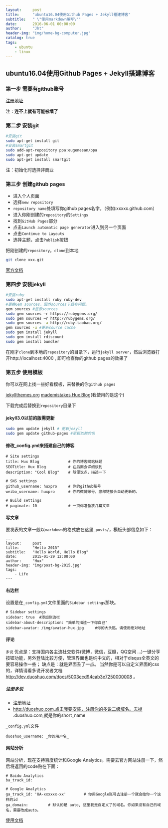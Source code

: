 ```yaml
---
layout:     post
title:      "ubuntu16.04使用Github Pages + Jekyll搭建博客"
subtitle:   " \"使用markdown编写\""
date:       2016-06-01 00:00:00
author:     "Jht"
header-img: "img/home-bg-computer.jpg"
catalog: true
tags:
    - ubuntu
    - linux
---
```


##  ubuntu16.04使用Github Pages + Jekyll搭建博客

### 第一步 需要有github账号

[注册地址](https://github.com/)

 注：**连不上就有可能被墙了**
 

### 第二步 安装git

```bash
#安装git
sudo apt-get install git 
#安装smartgit
sudo add-apt-repository ppa:eugenesan/ppa
sudo apt-get update
sudo apt-get install smartgit

```

注：初始化时选择非商业

### 第三步 创建github pages

- 进入个人页面
- 选择`new repository`
- `repository name`处填写你github pages名字。（例如:xxxxx.github.com）
- 进入你刚创建的`repository`的`Settings`
- 找到`GitHub Pages`部分
- 点击`Launch automatic page generator`进入到另一个页面
- 点击`Continue to Layouts`
- 选择主题，点击`Publish`按钮

把刚创建的`repository`，`clone`到本地

```bash
git clone xxx.git
```

[官方文档](https://pages.github.com/)


### 第四步 安装jekyll

```bash
#安装ruby
sudo apt-get install ruby ruby-dev
#更换Gem sources，国外sources下载有问题。
gem sources #显示sources
sudo gem sources –r https://rubygems.org/
sudo gem sources –r http://rubygems.org/
sudo gem sources -a http://ruby.taobao.org/
gem sources -u #更新source cache
sudo gem install jekyll
sudo gem install rdiscount
sudo gem install bundler
```


在刚才`clone`到本地的`repository`的目录下，运行`jekyll server`，然后浏览器打开http://localhost:4000 , 即可检查你的github pages的效果了


### 第五步 使用模板

你可以在网上找一些好看模板，来替换的你`github pages`

[jekyllthemes.org](http://jekyllthemes.org/)
[mademistakes ](https://mademistakes.com/work/jekyll-themes/)
[Hux Blog](https://github.com/Huxpro/huxpro.github.io)(我使用的是这个)

下载完成后替换到`repository`目录下


#### jekyll3.0以前的版需更新

```bash
sudo gem update jekyll # 更新jekyll
sudo gem update github-pages #更新依赖的包
```
#### 修改_config.yml来搭建自己的博客

```
# Site settings
title: Hux Blog             # 你的博客网站标题
SEOTitle: Hux Blog          # 在后面会详细谈到
description: "Cool Blog"    # 随便说点，描述一下

# SNS settings      
github_username: huxpro     # 你的github账号
weibo_username: huxpro      # 你的微博账号，底部链接会自动更新的。

# Build settings
# paginate: 10              # 一页你准备放几篇文章
```

#### 写文章

要发表的文章一般以`markdown`的格式放在这里`_posts/`，模板头部信息如下：

```
---
layout:     post
title:      "Hello 2015"
subtitle:   "Hello World, Hello Blog"
date:       2015-01-29 12:00:00
author:     "Hux"
header-img: "img/post-bg-2015.jpg"
tags:
    - Life
---
```

#### 右边栏

设置是在`_config.yml`文件里面的`Sidebar settings`那块。

```
# Sidebar settings
sidebar: true  #添加侧边栏
sidebar-about-description: "简单的描述一下你自己"
sidebar-avatar: /img/avatar-hux.jpg     #你的大头贴，请使用绝对地址
```
#### 评论

`多说`
优点是：支持国内各主流社交软件(微博，微信，豆瓣，QQ空间 ...)一键分享按钮功能，另外登陆比较方便，管理界面也是纯中文的，相对于disqus全英文的要容易操作一些；
缺点是：就是界面丑了一点。 当然你是可以自定义界面的css的，详情请看多说开发者文档 http://dev.duoshuo.com/docs/5003ecd94cab3e7250000008 。

##### 注册多说

- [注册地址](http://duoshuo.com/)
- http://duoshuo.com,点击我要安装，注册你的多说二级域名。去掉 .duoshuo.com,就是你的short_name

`_config.yml`文件

```
duoshuo_username: _你的用户名_
```

#### 网站分析

网站分析，现在支持百度统计和Google Analytics。需要去官方网站注册一下，然后将返回的code贴在下面：

```
# Baidu Analytics
ba_track_id: 

# Google Analytics
ga_track_id: 'UA-xxxxxx-xx'        # 你用Google账号去注册一个就会给你一个这样的id
ga_domain:         # 默认的是 auto, 这里我是自定义了的域名，你如果没有自己的域名，需要改成auto。
```

[使用文档](https://github.com/Huxpro/huxpro.github.io/blob/master/README.zh.md)

